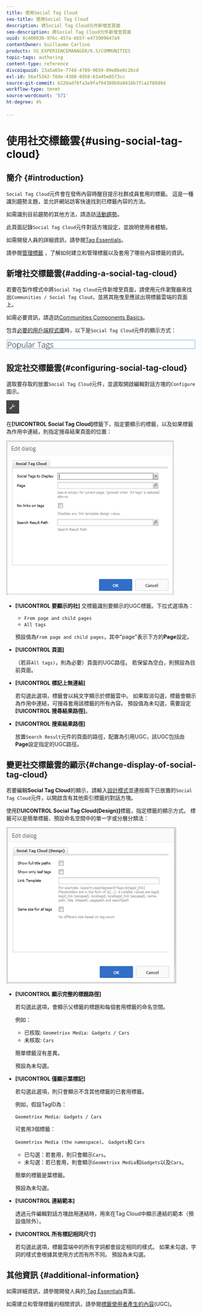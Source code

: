 ```yaml
---
title: 使用Social Tag Cloud
seo-title: 使用Social Tag Cloud
description: 將Social Tag Cloud元件新增至頁面
seo-description: 將Social Tag Cloud元件新增至頁面
uuid: 8c400030-976c-457a-bb5f-e473909647a9
contentOwner: Guillaume Carlino
products: SG_EXPERIENCEMANAGER/6.5/COMMUNITIES
topic-tags: authoring
content-type: reference
discoiquuid: 23a5a65e-774d-4789-9659-09e8be0c2bcd
exl-id: 56af5362-78de-4308-8958-63a45e8573cc
source-git-commit: b220adf6fa3e9faf94389b9a9416b7fca2f89d9d
workflow-type: tm+mt
source-wordcount: '571'
ht-degree: 4%

---
```


# 使用社交標籤雲{#using-social-tag-cloud}

## 簡介 {#introduction}

`Social Tag Cloud`元件會在發佈內容時醒目提示社群成員套用的標籤。 這是一種識別趨勢主題，並允許網站訪客快速找到已標籤內容的方法。

如需識別目前趨勢的其他方法，請造訪[活動趨勢](trends.md)。

此頁面記錄`Social Tag Cloud`元件對話方塊設定，並說明使用者體驗。

如需開發人員的詳細資訊，請參閱[Tag Essentials](tag.md)。

請參閱[管理標籤](../../help/sites-administering/tags.md) ，了解如何建立和管理標籤以及套用了哪些內容標籤的資訊。

## 新增社交標籤雲{#adding-a-social-tag-cloud}

若要在製作模式中將`Social Tag Cloud`元件新增至頁面，請使用元件瀏覽器來找出`Communities / Social Tag Cloud`，並將其拖曳至應該出現標籤雲端的頁面上。

如需必要資訊，請造訪[Communities Components Basics](basics.md)。

包含[必要的用戶端程式庫](tag.md#essentials-for-client-side)時，以下是`Social Tag Cloud`元件的顯示方式：

![社交標籤](assets/social-tag.png)

## 設定社交標籤雲{#configuring-social-tag-cloud}

選取要存取的放置`Social Tag Cloud`元件，並選取開啟編輯對話方塊的`Configure`圖示。

![設定](assets/configure-new.png)

在&#x200B;**[!UICONTROL Social Tag Cloud]**&#x200B;標籤下，指定要顯示的標籤，以及如果標籤為作用中連結，則指定搜尋結果頁面的位置：

![social-tag-cloud](assets/social-tag-cloud.png)

* **[!UICONTROL 要顯示的社]**
交標籤識別要顯示的UGC標籤。下拉式選項為：

   * `From page and child pages`
   * `All tags`

   預設值為`From page and child pages`，其中&quot;page&quot;表示下方的&#x200B;**Page**&#x200B;設定。

* **[!UICONTROL 頁面]**

   （若非`All tags)`，則為必要）頁面的UGC路徑。 若保留為空白，則預設為目前頁面。

* **[!UICONTROL 標記上無連結]**

   若勾選此選項，標籤會以純文字顯示於標籤雲中。 如果取消勾選，標籤會顯示為作用中連結，可搜尋套用該標籤的所有內容。 預設值為未勾選，需要設定&#x200B;**[!UICONTROL 搜尋結果路徑]**。

* **[!UICONTROL 搜索結果路徑]**

   放置`Search Result`元件的頁面的路徑，配置為引用UGC，該UGC包括由&#x200B;**Page**&#x200B;設定指定的UGC路徑。

## 變更社交標籤雲的顯示{#change-display-of-social-tag-cloud}

若要編輯&#x200B;**Social Tag Cloud**&#x200B;的顯示，請輸入[設計模式](../../help/sites-authoring/default-components-designmode.md)並連按兩下已放置的`Social Tag Cloud`元件，以開啟含有其他索引標籤的對話方塊。

使用&#x200B;**[!UICONTROL Social Tag Cloud(Design)]**&#x200B;標籤，指定標籤的顯示方式。 標籤可以是簡單標籤、預設命名空間中的單一字或分層分類法：

![social-tag-cloud-design](assets/social-tag-cloud-design.png)

* **[!UICONTROL 顯示完整的標題路徑]**

   若勾選此選項，會顯示父標籤的標題和每個套用標籤的命名空間。

   例如：

   * 已核取: `Geometrixx Media: Gadgets / Cars`
   * 未核取: `Cars`

   簡單標籤沒有差異。

   預設為未勾選。

* **[!UICONTROL 僅顯示葉標記]**

   若勾選此選項，則只會顯示不含其他標籤的已套用標籤。

   例如，假設TagID為：

   `Geometrixx Media: Gadgets / Cars`

   可套用3個標籤：

   `Geometrixx Media (the namespace)`、  `Gadgets`和  `Cars`

   * 已勾選：若套用，則只會顯示`Cars`。
   * 未勾選：若已套用，則會顯示`Geometrixx Media`和`Gadgets`以及`Cars`。

   簡單的標籤是葉標籤。

   預設為未勾選。

* **[!UICONTROL 連結範本]**

   透過元件編輯對話方塊啟用連結時，用來在Tag Cloud中顯示連結的範本（預設值除外）。

* **[!UICONTROL 所有標記相同尺寸]**

   若勾選此選項，標籤雲端中的所有字詞都會設定相同的樣式。 如果未勾選，字詞的樣式會根據其使用方式而有所不同。 預設為未勾選。

## 其他資訊 {#additional-information}

如需詳細資訊，請參閱開發人員的[ Tag Essentials](tag.md)頁面。

如需建立和管理標籤的相關資訊，請參閱[標籤使用者產生的內容](tag-ugc.md)(UGC)。
